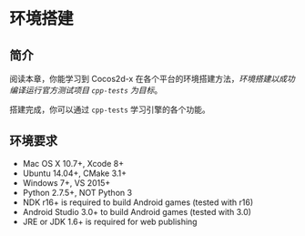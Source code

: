 # 环境搭建

## 简介

阅读本章，你能学习到 Cocos2d-x 在各个平台的环境搭建方法，_环境搭建以成功编译运行官方测试项目 `cpp-tests` 为目标_。

搭建完成，你可以通过 `cpp-tests` 学习引擎的各个功能。

## 环境要求

* Mac OS X 10.7+, Xcode 8+
* Ubuntu 14.04+, CMake 3.1+
* Windows 7+, VS 2015+
* Python 2.7.5+, NOT Python 3
* NDK r16+ is required to build Android games (tested with r16)
* Android Studio 3.0+ to build Android games (tested with 3.0)
* JRE or JDK 1.6+ is required for web publishing
